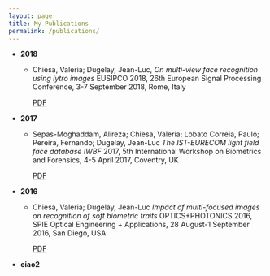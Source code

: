 ```yaml
---
layout: page
title: My Publications
permalink: /publications/
---
```


+ **2018** 

  - Chiesa, Valeria; Dugelay, Jean-Luc, _On multi-view face recognition using lytro images_ EUSIPCO 2018, 26th European Signal Processing Conference, 3-7 September 2018, Rome, Italy
	
	<span class="link"><a href="http://www.eurecom.fr/fr/publication/5647/download/sec-publi-5647.pdf">PDF</a></span>  
	

+ **2017**

  - Sepas-Moghaddam, Alireza; Chiesa, Valeria; Lobato Correia, Paulo; Pereira, Fernando; Dugelay, Jean-Luc _The IST-EURECOM light field face database
IWBF_ 2017, 5th International Workshop on Biometrics and Forensics, 4-5 April 2017, Coventry, UK

	<span class="link"><a href="http://www.eurecom.fr/fr/publication/5185/download/sec-publi-5185.pdf">PDF</a></span>  
	
+ **2016**

  - Chiesa, Valeria; Dugelay, Jean-Luc _Impact of multi-focused images on recognition of soft biometric traits_ OPTICS+PHOTONICS 2016, SPIE Optical Engineering + Applications, 28 August-1 September 2016, San Diego, USA
	
	<span class="link"><a href="http://www.eurecom.fr/fr/publication/5023/download/sec-publi-5023.pdf">PDF</a></span>  
	
+ **ciao2**
	
